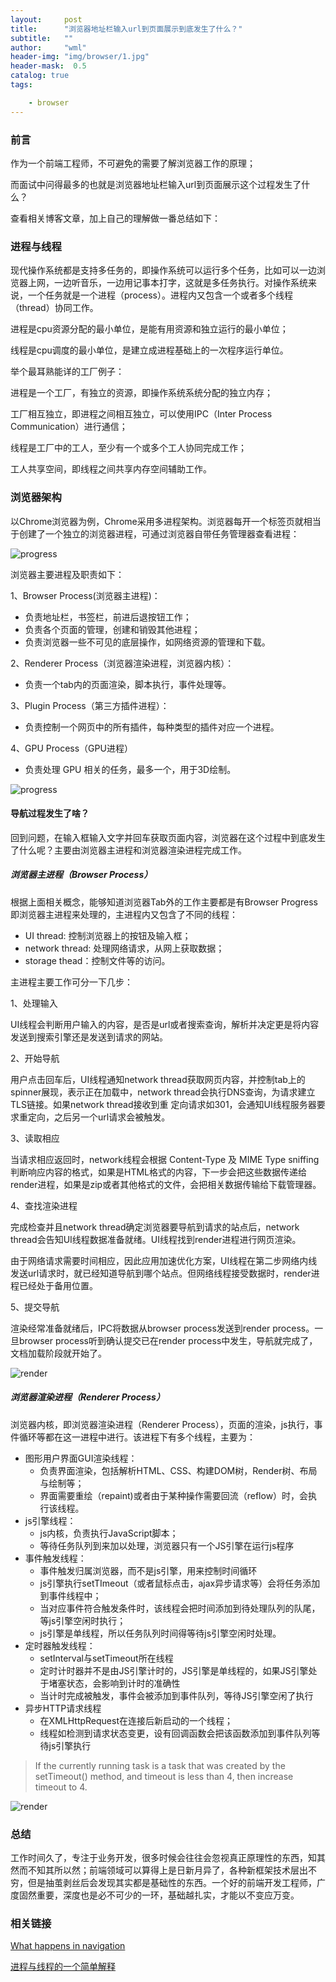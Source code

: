 ```yaml
---
layout:     post
title:      "浏览器地址栏输入url到页面展示到底发生了什么？"
subtitle:   ""
author:     "wml"
header-img: "img/browser/1.jpg"
header-mask:  0.5
catalog: true
tags:

    - browser
---
```


### 前言

作为一个前端工程师，不可避免的需要了解浏览器工作的原理；

而面试中问得最多的也就是浏览器地址栏输入url到页面展示这个过程发生了什么？

查看相关博客文章，加上自己的理解做一番总结如下：

### 进程与线程

现代操作系统都是支持多任务的，即操作系统可以运行多个任务，比如可以一边浏览器上网，一边听音乐，一边用记事本打字，这就是多任务执行。对操作系统来说，一个任务就是一个进程（process）。进程内又包含一个或者多个线程（thread）协同工作。

进程是cpu资源分配的最小单位，是能有用资源和独立运行的最小单位；

线程是cpu调度的最小单位，是建立成进程基础上的一次程序运行单位。

举个最耳熟能详的工厂例子：

进程是一个工厂，有独立的资源，即操作系统系统分配的独立内存；

工厂相互独立，即进程之间相互独立，可以使用IPC（Inter Process Communication）进行通信；

线程是工厂中的工人，至少有一个或多个工人协同完成工作；

工人共享空间，即线程之间共享内存空间辅助工作。

### 浏览器架构

以Chrome浏览器为例，Chrome采用多进程架构。浏览器每开一个标签页就相当于创建了一个独立的浏览器进程，可通过浏览器自带任务管理器查看进程：

![progress](/img/browser/2.png)

浏览器主要进程及职责如下：

1、Browser Process(浏览器主进程)：

* 负责地址栏，书签栏，前进后退按钮工作；
* 负责各个页面的管理，创建和销毁其他进程；
* 负责浏览器一些不可见的底层操作，如网络资源的管理和下载。

2、Renderer Process（浏览器渲染进程，浏览器内核）：

* 负责一个tab内的页面渲染，脚本执行，事件处理等。

3、Plugin Process（第三方插件进程）：

* 负责控制一个网页中的所有插件，每种类型的插件对应一个进程。

4、GPU Process（GPU进程）

* 负责处理 GPU 相关的任务，最多一个，用于3D绘制。

![progress](/img/browser/3.png)

#### 导航过程发生了啥？

回到问题，在输入框输入文字并回车获取页面内容，浏览器在这个过程中到底发生了什么呢？主要由浏览器主进程和浏览器渲染进程完成工作。

##### 浏览器主进程（Browser Process）

根据上面相关概念，能够知道浏览器Tab外的工作主要都是有Browser Progress即浏览器主进程来处理的，主进程内又包含了不同的线程：

* UI thread: 控制浏览器上的按钮及输入框；
* network thread: 处理网络请求，从网上获取数据；
* storage thead：控制文件等的访问。

主进程主要工作可分一下几步：

1、处理输入

UI线程会判断用户输入的内容，是否是url或者搜索查询，解析并决定更是将内容发送到搜索引擎还是发送到请求的网站。

2、开始导航

用户点击回车后，UI线程通知network thread获取网页内容，并控制tab上的spinner展现，表示正在加载中，network thread会执行DNS查询，为请求建立TLS链接。如果network thread接收到重 定向请求如301，会通知UI线程服务器要求重定向，之后另一个url请求会被触发。

3、读取相应

当请求相应返回时，network线程会根据 Content-Type 及 MIME Type sniffing 判断响应内容的格式，如果是HTML格式的内容，下一步会把这些数据传递给render进程，如果是zip或者其他格式的文件，会把相关数据传输给下载管理器。

4、查找渲染进程

完成检查并且network thread确定浏览器要导航到请求的站点后，network thread会告知UI线程数据准备就绪。UI线程找到render进程进行网页渲染。

由于网络请求需要时间相应，因此应用加速优化方案，UI线程在第二步网络内线发送url请求时，就已经知道导航到哪个站点。但网络线程接受数据时，render进程已经处于备用位置。

5、提交导航

渲染经常准备就绪后，IPC将数据从browser process发送到render process。一旦browser process听到确认提交已在render process中发生，导航就完成了，文档加载阶段就开始了。

![render](/img/browser/4.png)

##### 浏览器渲染进程（Renderer Process）

浏览器内核，即浏览器渲染进程（Renderer Process），页面的渲染，js执行，事件循环等都在这一进程中进行。该进程下有多个线程，主要为：

* 图形用户界面GUI渲染线程：
  * 负责界面渲染，包括解析HTML、CSS、构建DOM树，Render树、布局与绘制等；
  * 界面需要重绘（repaint)或者由于某种操作需要回流（reflow）时，会执行该线程。
* js引擎线程：
  * js内核，负责执行JavaScript脚本；
  * 等待任务队列到来加以处理，浏览器只有一个JS引擎在运行js程序
* 事件触发线程：
  * 事件触发归属浏览器，而不是js引擎，用来控制时间循环
  * js引擎执行setTImeout（或者鼠标点击，ajax异步请求等）会将任务添加到事件线程中；
  * 当对应事件符合触发条件时，该线程会把时间添加到待处理队列的队尾，等js引擎空闲时执行；
  * js引擎是单线程，所以任务队列时间得等待js引擎空闲时处理。
* 定时器触发线程：
  * setInterval与setTimeout所在线程
  * 定时计时器并不是由JS引擎计时的，JS引擎是单线程的，如果JS引擎处于堵塞状态，会影响到计时的准确性
  * 当计时完成被触发，事件会被添加到事件队列，等待JS引擎空闲了执行
* 异步HTTP请求线程
  * 在XMLHttpRequest在连接后新启动的一个线程；
  * 线程如检测到请求状态变更，设有回调函数会把该函数添加到事件队列等待js引擎执行

> If the currently running task is a task that was created by the setTimeout() method, and timeout is less than 4, then increase timeout to 4.

![render](/img/browser/5.jpg)

### 总结

工作时间久了，专注于业务开发，很多时候会往往会忽视真正原理性的东西，知其然而不知其所以然；前端领域可以算得上是日新月异了，各种新框架技术层出不穷，但是抽茧剥丝后会发现其实都是基础性的东西。一个好的前端开发工程师，广度固然重要，深度也是必不可少的一环，基础越扎实，才能以不变应万变。

### 相关链接

[What happens in navigation](https://developers.google.com/web/updates/2018/09/inside-browser-part2#what_happens_in_navigation)

[进程与线程的一个简单解释](http://www.ruanyifeng.com/blog/2013/04/processes_and_threads.html)